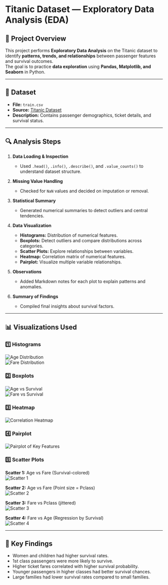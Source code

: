 # Titanic Dataset — Exploratory Data Analysis (EDA)

## 📌 Project Overview
This project performs **Exploratory Data Analysis** on the Titanic dataset to identify **patterns, trends, and relationships** between passenger features and survival outcomes.  
The goal is to practice **data exploration** using **Pandas, Matplotlib, and Seaborn** in Python.

---

## 📂 Dataset
- **File:** `train.csv`  
- **Source:** [Titanic Dataset](https://www.kaggle.com/c/titanic/data?select=train.csv&utm_source=chatgpt.com)  
- **Description:** Contains passenger demographics, ticket details, and survival status.

---

## 🔍 Analysis Steps
1. **Data Loading & Inspection**
   - Used `.head()`, `.info()`, `.describe()`, and `.value_counts()` to understand dataset structure.
   
2. **Missing Value Handling**
   - Checked for `NaN` values and decided on imputation or removal.

3. **Statistical Summary**
   - Generated numerical summaries to detect outliers and central tendencies.

4. **Data Visualization**
   - **Histograms:** Distribution of numerical features.
   - **Boxplots:** Detect outliers and compare distributions across categories.
   - **Scatter Plots:** Explore relationships between variables.
   - **Heatmap:** Correlation matrix of numerical features.
   - **Pairplot:** Visualize multiple variable relationships.

5. **Observations**
   - Added Markdown notes for each plot to explain patterns and anomalies.

6. **Summary of Findings**
   - Compiled final insights about survival factors.

---

## 📊 Visualizations Used

### 1️⃣ Histograms
![Age Distribution](images/hist_age.png)  
![Fare Distribution](images/hist_fare.png)  

### 2️⃣ Boxplots
![Age vs Survival](images/box_age_survival.png)  
![Fare vs Survival](images/box_fare_survival.png)  

### 3️⃣ Heatmap
![Correlation Heatmap](images/heatmap.png)  

### 4️⃣ Pairplot
![Pairplot of Key Features](images/pairplot.png)  

### 5️⃣ Scatter Plots
**Scatter 1:** Age vs Fare (Survival-colored)  
![Scatter 1](images/scatter_age_fare_survival.png)  

**Scatter 2:** Age vs Fare (Point size = Pclass)  
![Scatter 2](images/scatter_age_fare_pclass.png)  

**Scatter 3:** Fare vs Pclass (jittered)  
![Scatter 3](images/scatter_fare_pclass.png)  

**Scatter 4:** Fare vs Age (Regression by Survival)  
![Scatter 4](images/scatter_regression_fare_age.png)  

---

## 📌 Key Findings
- Women and children had higher survival rates.
- 1st class passengers were more likely to survive.
- Higher ticket fares correlated with higher survival probability.
- Younger passengers in higher classes had better survival chances.
- Large families had lower survival rates compared to small families.
